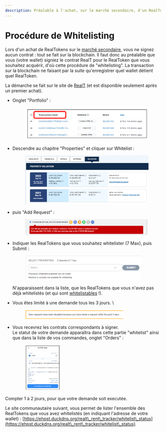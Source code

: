 ```yaml
---
description: Préalable à l'achat, sur le marché secondaire, d'un RealToken
---
```


# Procédure de Whitelisting

Lors d'un achat de RealTokens sur le [marché secondaire](acheter-des-realtokens/), vous ne signez aucun contrat : tout se fait sur la blockchain. Il faut donc au préalable que vous (votre wallet) signiez le contrat RealT pour le RealToken que vous souhaitez acquérir, d'où cette procédure de "whitelisting". La transaction sur la blockchain ne faisant par la suite qu'enregistrer quel wallet détient quel RealToken.

La démarche se fait sur le site de [RealT](https://realt.co/) (et est disponible seulement après un premier achat).

*   Onglet "Portfolio" :

    <figure><img src="../.gitbook/assets/image (76).png" alt=""><figcaption></figcaption></figure>
*   Descendre au chapitre "Properties" et cliquer sur Whitelist :

    <figure><img src="../.gitbook/assets/image (153).png" alt=""><figcaption></figcaption></figure>
*   puis "Add Request" :

    <figure><img src="../.gitbook/assets/image (113).png" alt=""><figcaption></figcaption></figure>
*   Indiquer les RealTokens que vous souhaitez whitelister (7 Max), puis Submit :



    <figure><img src="../.gitbook/assets/image (1) (1) (1) (1) (1).png" alt="" width="375"><figcaption></figcaption></figure>

    N'apparaissent dans la liste, que les RealTokens que vous n'avez pas déjà whitelistés (et qui sont [whitelistables](limite-2000-holders.md) !).
*   Vous êtes limité à une demande tous les 3 jours. \


    <figure><img src="../.gitbook/assets/image (1) (1) (1) (1) (1) (1).png" alt="" width="318"><figcaption></figcaption></figure>
*   Vous recevrez les contrats correspondants à signer. \
    Le statut de votre demande apparaîtra dans cette partie "whitelist" ainsi que dans la liste de vos commandes, onglet "Orders" :

    <figure><img src="../.gitbook/assets/image (138).png" alt="" width="115"><figcaption></figcaption></figure>

Compter 1 à 2 jours, pour que votre demande soit executée.

Le site communautaire suivant, vous permet de lister l'ensemble des RealTokens que vous avez whitelistés (en indiquant l'adresse de votre wallet) : [https://ehpst.duckdns.org/realt\_rent\_tracker/whitelist\_status](https://ehpst.duckdns.org/realt\_rent\_tracker/whitelist\_status)

